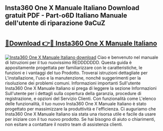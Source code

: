 ## Insta360 One X Manuale Italiano Download gratuit PDF - Part-o6D Italiano Manuale dell'utente di riparazione 9aCuZ

# <h2><a href="http://dfbntrf.blite.top/?on=Insta360+One+X+Manuale+Italiano">🔗Download 👉🔴 Insta360 One X Manuale Italiano</a></h2>

[![Insta360 One X Manuale Italiano download](https://i.imgur.com/lujVjoI.png)](http://dfbntrf.blite.top/?on=Insta360+One+X+Manuale+Italiano)
Ciao e benvenuto nel manuale di Istruzioni per il tuo nuovissimo REDDDDDDD. Questa guida è appositamente progettata per familiarizzare con le caratteristiche, le funzioni e i vantaggi del tuo Prodotto. Troverai istruzioni dettagliate per L'installazione, l'uso e la manutenzione, nonché suggerimenti per la risoluzione dei problemi comuni. Informazioni importanti Sull'utente Insta360 One X Manuale Italiano si prega di leggere la sezione Informazioni Sull'utente per i dettagli sulla copertura della garanzia, procedure di registrazione, e opzioni del Servizio Clienti. Con funzionalità come L'elenco delle funzionalità, il tuo nuovo Insta360 One X Manuale Italiano è stato progettato per massimizzare la produttività e l'efficienza. Ci auguriamo che Insta360 One X Manuale Italiano sia stata una risorsa utile e facile da usare per iniziare con il tuo nuovo prodotto. Se hai bisogno di aiuto o chiarimenti, non esitare a contattare il nostro team di assistenza clienti.
